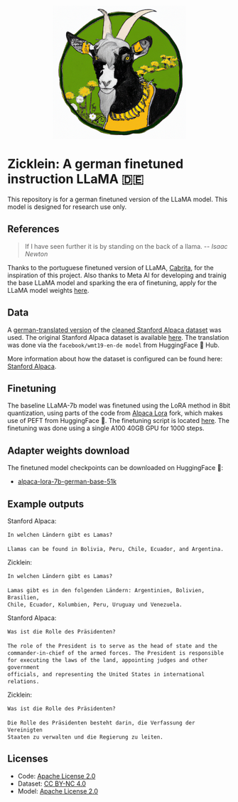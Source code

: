<p align="center" width="100%">
<img src="assets/zicklein.png" alt="Cabrita" style="width: 20%; min-width: 300px; display: block; margin: auto;">
</p>

# Zicklein: A german finetuned instruction LLaMA 🇩🇪

This repository is for a german finetuned version of the LLaMA model. This model is designed for research use only.

## References

> If I have seen further it is by standing on the back of a llama.
> -- <cite>Isaac Newton</cite>

Thanks to the portuguese finetuned version of LLaMA, [Cabrita](https://github.com/22-hours/cabrita), for the inspiration of this project. Also thanks to Meta AI for developing and trainig the base LLaMA model and sparking the era of finetuning, apply for the LLaMA model weights [here](https://ai.facebook.com/blog/large-language-model-llama-meta-ai/).

## Data

A [german-translated version](https://github.com/LEL-A/GerAlpacaDataCleaned) of the [cleaned Stanford Alpaca dataset](https://github.com/gururise/AlpacaDataCleaned) was used. The original Stanford Alpaca dataset is available [here](https://github.com/tatsu-lab/stanford_alpaca/blob/main/alpaca_data.json). The translation was done via the `facebook/wmt19-en-de model` from HuggingFace 🤗 Hub.

More information about how the dataset is configured can be found here: [Stanford Alpaca](https://github.com/tatsu-lab/stanford_alpaca).


## Finetuning

The baseline LLaMA-7b model was finetuned using the LoRA method in 8bit quantization, using parts of the code from [Alpaca Lora](https://github.com/daanelson/alpaca-lora) fork, which makes use of PEFT from HuggingFace 🤗. The finetuning script is located [here](finetune.py). The finetuning was done using a single A100 40GB GPU for 1000 steps.


## Adapter weights download

The finetuned model checkpoints can be downloaded on HuggingFace 🤗:

- [alpaca-lora-7b-german-base-51k](https://huggingface.co/avocardio/alpaca-lora-7b-german-base-51k)


## Example outputs

Stanford Alpaca:
```
In welchen Ländern gibt es Lamas?

Llamas can be found in Bolivia, Peru, Chile, Ecuador, and Argentina.
```

Zicklein:
```
In welchen Ländern gibt es Lamas?

Lamas gibt es in den folgenden Ländern: Argentinien, Bolivien, Brasilien, 
Chile, Ecuador, Kolumbien, Peru, Uruguay und Venezuela.
```


Stanford Alpaca:
```
Was ist die Rolle des Präsidenten?

The role of the President is to serve as the head of state and the 
commander-in-chief of the armed forces. The President is responsible 
for executing the laws of the land, appointing judges and other government 
officials, and representing the United States in international relations.
```

Zicklein:
```
Was ist die Rolle des Präsidenten?

Die Rolle des Präsidenten besteht darin, die Verfassung der Vereinigten 
Staaten zu verwalten und die Regierung zu leiten.
```

## Licenses

- Code: [Apache License 2.0](LICENSE)
- Dataset: [CC BY-NC 4.0](https://creativecommons.org/licenses/by-nc/4.0/)
- Model: [Apache License 2.0](LICENSE)
